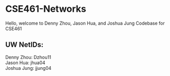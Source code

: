 # CSE461-Networks
Hello, welcome to Denny Zhou, Jason Hua, and Joshua Jung Codebase for CSE461
## UW NetIDs:
Denny Zhou: Dzhou11  
Jason Hua: jhua04  
Joshua Jung: jjung04  